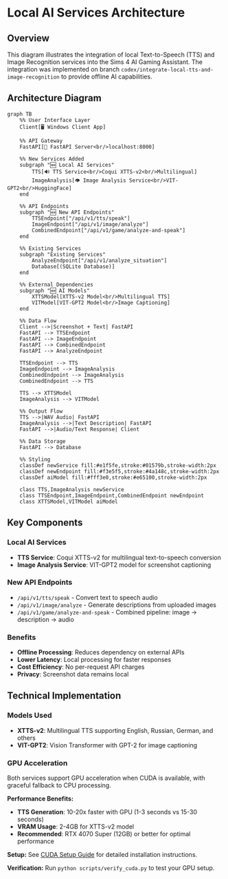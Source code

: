 # Local AI Services Architecture

## Overview

This diagram illustrates the integration of local Text-to-Speech (TTS) and Image Recognition services into the Sims 4 AI Gaming Assistant. The integration was implemented on branch `codex/integrate-local-tts-and-image-recognition` to provide offline AI capabilities.

## Architecture Diagram

```mermaid
graph TB
    %% User Interface Layer
    Client[🖥️ Windows Client App]
    
    %% API Gateway
    FastAPI[🚀 FastAPI Server<br/>localhost:8000]
    
    %% New Services Added
    subgraph "🆕 Local AI Services"
        TTS[🔊 TTS Service<br/>Coqui XTTS-v2<br/>Multilingual]
        ImageAnalysis[👁️ Image Analysis Service<br/>VIT-GPT2<br/>HuggingFace]
    end
    
    %% API Endpoints
    subgraph "🆕 New API Endpoints"
        TTSEndpoint["/api/v1/tts/speak"]
        ImageEndpoint["/api/v1/image/analyze"]
        CombinedEndpoint["/api/v1/game/analyze-and-speak"]
    end
    
    %% Existing Services
    subgraph "Existing Services"
        AnalyzeEndpoint["/api/v1/analyze_situation"]
        Database[(SQLite Database)]
    end
    
    %% External Dependencies
    subgraph "🆕 AI Models"
        XTTSModel[XTTS-v2 Model<br/>Multilingual TTS]
        VITModel[VIT-GPT2 Model<br/>Image Captioning]
    end
    
    %% Data Flow
    Client -->|Screenshot + Text| FastAPI
    FastAPI --> TTSEndpoint
    FastAPI --> ImageEndpoint
    FastAPI --> CombinedEndpoint
    FastAPI --> AnalyzeEndpoint
    
    TTSEndpoint --> TTS
    ImageEndpoint --> ImageAnalysis
    CombinedEndpoint --> ImageAnalysis
    CombinedEndpoint --> TTS
    
    TTS --> XTTSModel
    ImageAnalysis --> VITModel
    
    %% Output Flow
    TTS -->|WAV Audio| FastAPI
    ImageAnalysis -->|Text Description| FastAPI
    FastAPI -->|Audio/Text Response| Client
    
    %% Data Storage
    FastAPI --> Database
    
    %% Styling
    classDef newService fill:#e1f5fe,stroke:#01579b,stroke-width:2px
    classDef newEndpoint fill:#f3e5f5,stroke:#4a148c,stroke-width:2px
    classDef aiModel fill:#fff3e0,stroke:#e65100,stroke-width:2px
    
    class TTS,ImageAnalysis newService
    class TTSEndpoint,ImageEndpoint,CombinedEndpoint newEndpoint
    class XTTSModel,VITModel aiModel
```

## Key Components

### Local AI Services
- **TTS Service**: Coqui XTTS-v2 for multilingual text-to-speech conversion
- **Image Analysis Service**: VIT-GPT2 model for screenshot captioning

### New API Endpoints
- `/api/v1/tts/speak` - Convert text to speech audio
- `/api/v1/image/analyze` - Generate descriptions from uploaded images
- `/api/v1/game/analyze-and-speak` - Combined pipeline: image → description → audio

### Benefits
- **Offline Processing**: Reduces dependency on external APIs
- **Lower Latency**: Local processing for faster responses
- **Cost Efficiency**: No per-request API charges
- **Privacy**: Screenshot data remains local

## Technical Implementation

### Models Used
- **XTTS-v2**: Multilingual TTS supporting English, Russian, German, and others
- **VIT-GPT2**: Vision Transformer with GPT-2 for image captioning

### GPU Acceleration
Both services support GPU acceleration when CUDA is available, with graceful fallback to CPU processing.

**Performance Benefits:**
- **TTS Generation**: 10-20x faster with GPU (1-3 seconds vs 15-30 seconds)
- **VRAM Usage**: 2-4GB for XTTS-v2 model
- **Recommended**: RTX 4070 Super (12GB) or better for optimal performance

**Setup:** See [CUDA Setup Guide](cuda-setup-guide.md) for detailed installation instructions.

**Verification:** Run `python scripts/verify_cuda.py` to test your GPU setup. 